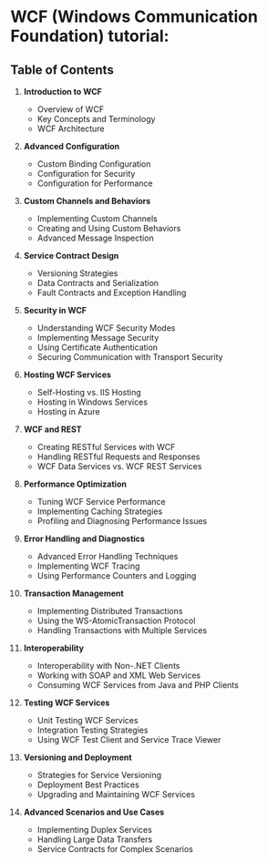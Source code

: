 # WCF (Windows Communication Foundation) tutorial:

## Table of Contents

1. **Introduction to WCF**
   - Overview of WCF
   - Key Concepts and Terminology
   - WCF Architecture

2. **Advanced Configuration**
   - Custom Binding Configuration
   - Configuration for Security
   - Configuration for Performance

3. **Custom Channels and Behaviors**
   - Implementing Custom Channels
   - Creating and Using Custom Behaviors
   - Advanced Message Inspection

4. **Service Contract Design**
   - Versioning Strategies
   - Data Contracts and Serialization
   - Fault Contracts and Exception Handling

5. **Security in WCF**
   - Understanding WCF Security Modes
   - Implementing Message Security
   - Using Certificate Authentication
   - Securing Communication with Transport Security

6. **Hosting WCF Services**
   - Self-Hosting vs. IIS Hosting
   - Hosting in Windows Services
   - Hosting in Azure

7. **WCF and REST**
   - Creating RESTful Services with WCF
   - Handling RESTful Requests and Responses
   - WCF Data Services vs. WCF REST Services

8. **Performance Optimization**
   - Tuning WCF Service Performance
   - Implementing Caching Strategies
   - Profiling and Diagnosing Performance Issues

9. **Error Handling and Diagnostics**
   - Advanced Error Handling Techniques
   - Implementing WCF Tracing
   - Using Performance Counters and Logging

10. **Transaction Management**
    - Implementing Distributed Transactions
    - Using the WS-AtomicTransaction Protocol
    - Handling Transactions with Multiple Services

11. **Interoperability**
    - Interoperability with Non-.NET Clients
    - Working with SOAP and XML Web Services
    - Consuming WCF Services from Java and PHP Clients

12. **Testing WCF Services**
    - Unit Testing WCF Services
    - Integration Testing Strategies
    - Using WCF Test Client and Service Trace Viewer

13. **Versioning and Deployment**
    - Strategies for Service Versioning
    - Deployment Best Practices
    - Upgrading and Maintaining WCF Services

14. **Advanced Scenarios and Use Cases**
    - Implementing Duplex Services
    - Handling Large Data Transfers
    - Service Contracts for Complex Scenarios
